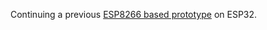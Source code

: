 Continuing a previous [ESP8266 based prototype](https://github.com/GadgetReboot/misc_file_bin/tree/master/2022_11/Telephone_Central_Office_wip) on ESP32.
